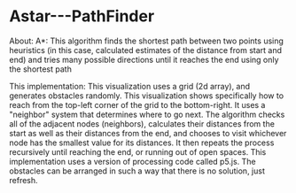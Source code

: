 # Astar---PathFinder
About:
A*: This algorithm finds the shortest path between two points using heuristics (in this case, calculated estimates of the distance from start and end) and tries many possible directions until it reaches the end using only the shortest path

This implementation: This visualization uses a grid (2d array), and generates obstacles randomly. This visualization shows specifically how to reach from the top-left corner of the grid to the bottom-right. It uses a "neighbor" system that determines where to go next. The algorithm checks all of the adjacent nodes (neighbors), calculates their distances from the start as well as their distances from the end, and chooses to visit whichever node has the smallest value for its distances. It then repeats the process recursively until reaching the end, or running out of open spaces. This implementation uses a version of processing code called p5.js. The obstacles can be arranged in such a way that there is no solution, just refresh.
